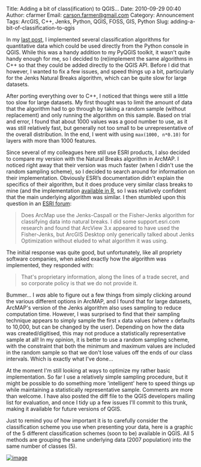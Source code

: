 Title: Adding a bit of class(ification) to QGIS...
Date: 2010-09-29 00:40
Author: cfarmer
Email: carson.farmer@gmail.com
Category: Announcement
Tags: ArcGIS, C++, Jenks, Python, QGIS, FOSS, GIS, Python
Slug: adding-a-bit-of-classification-to-qgis

In my [last post][], I implemented several classification algorithms for
quantitative data which could be used directly from the Python console
in QGIS. While this was a handy addition to my PyQGIS toolkit, it wasn't
quite handy enough for me, so I decided to (re)implement the same
algorithms in C++ so that they could be added directly to the QGIS API.
Before I did that however, I wanted to fix a few issues, and speed
things up a bit, particularly for the Jenks Natural Breaks algorithm,
which can be quite slow for large datasets.
<!--more-->

After porting everything over to C++, I noticed that things were still
a little too slow for large datasets. My first thought was to limit the
amount of data that the algorithm had to go through by taking a random
sample (without replacement) and only running the algorithm on this
sample. Based on trial and error, I found that about 1000 values was a
good number to use, as it was still relatively fast, but generally not
too small to be unrepresentative of the overall distribution. In the
end, I went with using `max(1000, n*0.10)` for layers with more than
1000 features.

Since several of my colleagues here still use ESRI products, I also
decided to compare my version with the Natural Breaks algorithm in
ArcMAP. I noticed right away that their version was much faster (when I
didn't use the random sampling scheme), so I decided to search around
for information on their implementation. Obviously ESRI’s documentation
didn't explain the specifics of their algorithm, but it does produce
very similar class breaks to mine (and the implementation [available in
R](http://cran.r-project.org/web/packages/classInt/index.html), 
so I was relatively confident that the main underlying algorithm
was similar. I then stumbled upon this question in an 
[ESRI forum][]:

> Does ArcMap use the Jenks-Caspall or the Fisher-Jenks algorithm for
> classifying data into natural breaks. I did some support.esri.com
> research and found that ArcView 3.x appeared to have used the
> Fisher-Jenks, but ArcGIS Desktop only generically talked about Jenks
> Optimization without eluded to what algorithm it was using.

The initial response was quite good, but unfortunately, like all
propriety software companies, when asked exactly how the algorithm was
implemented, they responded with:

> That's proprietary information, along the lines of a trade secret, and
> so corporate policy is that we do not provide it.

Bummer... I *was* able to figure out a few things from simply clicking
around the various different options in ArcMAP, and I found that for
large datasets, ArcMAP's version of the Jenks algorithm also uses
sampling to reduce computation time. However, I was surprised to find
that their sampling technique appears to simply sample the first `x`
data values (where `x` defaults to 10,000, but can be changed by the
user). Depending on how the data was created/digitised, this may not
produce a statistically representative sample at all! In my opinion, it
is better to use a random sampling scheme, with the constraint that both
the minimum and maximum values are included in the random sample so that
we don't lose values off the ends of our class intervals. Which is
exactly what I've done...

At the moment I'm still looking at ways to optimize my rather basic
implementation. So far I use a relatively simple sampling procedure, but
it might be possible to do something more 'intelligent' here to speed
things up while maintaining a statistically representative sample.
Comments are more than welcome. I have also posted the diff file to the
QGIS developers mailing list for evaluation, and once I tidy up a few
issues I'll commit to this trunk, making it available for future
versions of QGIS.

Just to remind you of how important it is to carefully consider the
classification scheme you use when presenting your data, here is a
graphic of the 5 different classification schemes (soon to be) available
in QGIS. All 5 methods are grouping the same underlying data (2007
population) into the same number of classes (5).

[![image][]][class_int]

[image]: |filename|/images/class_intervals-300x118.png
[class_int]: |filename|/images/class_intervals.png
[ESRI forum]: http://mappingcenter.esri.com/index.cfm?fa=ask.answers&q=541
[last post]: {filename}playing-around-classification-algorithms.md
